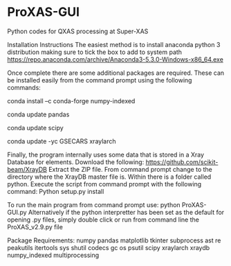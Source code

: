 # ProXAS-GUI
Python codes for QXAS processing at Super-XAS

Installation Instructions
The easiest method is to install anaconda python 3 distribution making sure to tick the box to add to system path 
https://repo.anaconda.com/archive/Anaconda3-5.3.0-Windows-x86_64.exe

Once complete there are some additional packages are required. These can be installed easily from the command prompt using the following commands:

conda install –c conda-forge numpy-indexed

conda update pandas

conda update scipy

conda update -yc GSECARS xraylarch

Finally, the program internally uses some data that is stored in a Xray Database for elements. Download the following:
https://github.com/scikit-beam/XrayDB
Extract the ZIP file. From command prompt change to the directory where the XrayDB master file is. Within there is a folder called python. Execute the script from command prompt with the following command:
Python setup.py install

To run the main program from command prompt use: python ProXAS-GUI.py
Alternatively if the python interpretter has been set as the default for opening .py files, simply double click or run from command line the ProXAS_v2.9.py file

Package Requirements:
  numpy
  pandas
  matplotlib
  tkinter
  subprocess
  ast
  re
  peakutils
  itertools
  sys
  shutil
  codecs
  gc
  os
  psutil
  scipy
  xraylarch
  xraydb
  numpy_indexed
  multiprocessing
